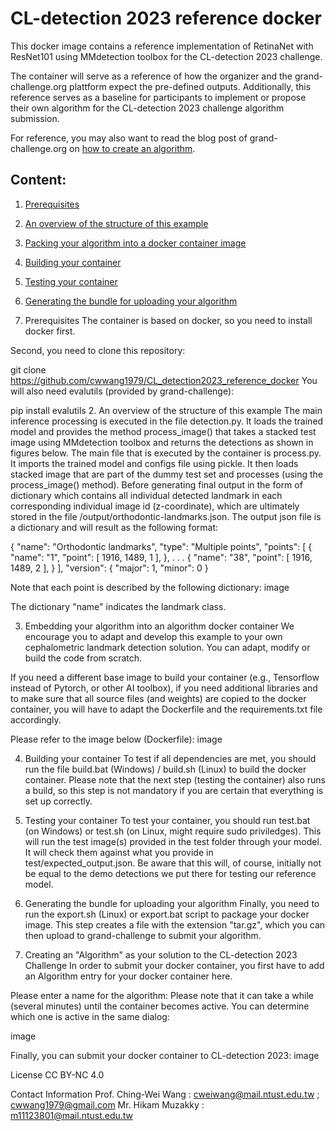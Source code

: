 
# CL-detection 2023 reference docker

This docker image contains a reference implementation of RetinaNet with ResNet101 using MMdetection toolbox for the CL-detection 2023 challenge.

The container will serve as a reference of how the organizer and the grand-challenge.org plattform expect the pre-defined outputs. Additionally, this reference serves as a baseline for participants to implement or propose their own algorithm for the CL-detection 2023 challenge algorithm submission.

For reference, you may also want to read the blog post of grand-challenge.org on [how to create an algorithm](https://grand-challenge.org/blogs/create-an-algorithm/).

## Content:
1. [Prerequisites](#prerequisites)
2. [An overview of the structure of this example](#overview)
3. [Packing your algorithm into a docker container image](#todocker)
4. [Building your container](#build)
5. [Testing your container](#test)
6. [Generating the bundle for uploading your algorithm](#export)



1. Prerequisites
The container is based on docker, so you need to install docker first.

Second, you need to clone this repository:

git clone https://github.com/cwwang1979/CL_detection2023_reference_docker
You will also need evalutils (provided by grand-challenge):

pip install evalutils
2. An overview of the structure of this example
The main inference processing is executed in the file detection.py. It loads the trained model and provides the method process_image() that takes a stacked test image using MMdetection toolbox and returns the detections as shown in figures below.
The main file that is executed by the container is process.py. It imports the trained model and configs file using pickle. It then loads stacked image that are part of the dummy test set and processes (using the process_image() method). Before generating final output in the form of dictionary which contains all individual detected landmark in each corresponding individual image id (z-coordinate), which are ultimately stored in the file /output/orthodontic-landmarks.json.
The output json file is a dictionary and will result as the following format:

{   "name": "Orthodontic landmarks",
    "type": "Multiple points",
    "points": [
        {
            "name": "1",
            "point": [
                1916,
                1489,
                1
            ],
        },
	.
	.
	.
        {
            "name": "38",
            "point": [
                1916,
                1489,
                2
            ],
        }
    ],
    "version": {
        "major": 1,
        "minor": 0
    }

Note that each point is described by the following dictionary: image

The dictionary "name" indicates the landmark class.

3. Embedding your algorithm into an algorithm docker container
We encourage you to adapt and develop this example to your own cephalometric landmark detection solution. You can adapt, modify or build the code from scratch.

If you need a different base image to build your container (e.g., Tensorflow instead of Pytorch, or other AI toolbox), if you need additional libraries and to make sure that all source files (and weights) are copied to the docker container, you will have to adapt the Dockerfile and the requirements.txt file accordingly.

Please refer to the image below (Dockerfile): image

4. Building your container
To test if all dependencies are met, you should run the file build.bat (Windows) / build.sh (Linux) to build the docker container. Please note that the next step (testing the container) also runs a build, so this step is not mandatory if you are certain that everything is set up correctly.

5. Testing your container
To test your container, you should run test.bat (on Windows) or test.sh (on Linux, might require sudo priviledges). This will run the test image(s) provided in the test folder through your model. It will check them against what you provide in test/expected_output.json. Be aware that this will, of course, initially not be equal to the demo detections we put there for testing our reference model.

6. Generating the bundle for uploading your algorithm
Finally, you need to run the export.sh (Linux) or export.bat script to package your docker image. This step creates a file with the extension "tar.gz", which you can then upload to grand-challenge to submit your algorithm.

7. Creating an "Algorithm" as your solution to the CL-detection 2023 Challenge
In order to submit your docker container, you first have to add an Algorithm entry for your docker container here.

Please enter a name for the algorithm:
Please note that it can take a while (several minutes) until the container becomes active. You can determine which one is active in the same dialog:

image

Finally, you can submit your docker container to CL-detection 2023: image

License
CC BY-NC 4.0

Contact Information
Prof. Ching-Wei Wang : cweiwang@mail.ntust.edu.tw ; cwwang1979@gmail.com
Mr. Hikam Muzakky : m11123801@mail.ntust.edu.tw
